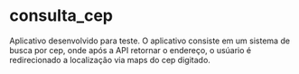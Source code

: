 # consulta_cep

Aplicativo desenvolvido para teste.
O aplicativo consiste em um sistema de busca por cep, onde após a API retornar o endereço, o usúario é redirecionado a localização via maps do cep digitado.
